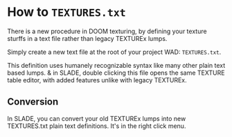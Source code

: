 # How to `TEXTURES.txt`

There is a new procedure in DOOM texturing, by defining your texture sturffs in a text file rather than legacy TEXTUREx lumps.

Simply create a new text file at the root of your project WAD: `TEXTURES.txt`.

This definition uses humanely recognizable syntax like many other plain text based lumps. & in SLADE, double clicking this file opens the same TEXTURE table editor, with added features unlike with legacy TEXTUREx.

## Conversion

In SLADE, you can convert your old TEXTUREx lumps into new TEXTURES.txt plain text definitions. It's in the right click menu.